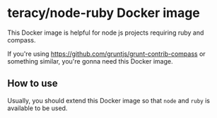 # teracy/node-ruby Docker image

This Docker image is helpful for node js projects requiring ruby and compass.

If you're using https://github.com/gruntjs/grunt-contrib-compass or something similar,
you're gonna need this Docker image.


## How to use

Usually, you should extend this Docker image so that `node` and `ruby` is available to be used.
